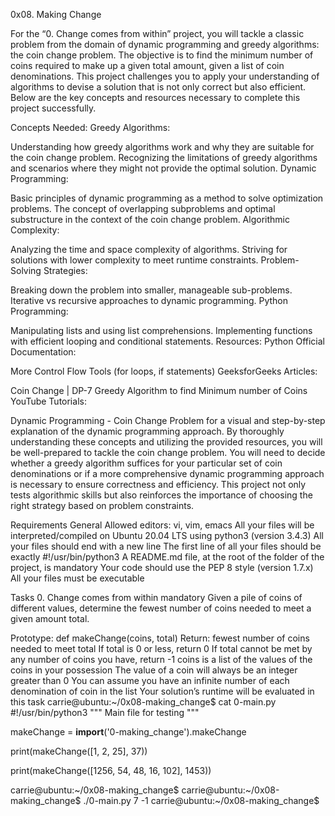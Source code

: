 0x08. Making Change


For the “0. Change comes from within” project, you will tackle a classic problem from the domain of dynamic programming and greedy algorithms: the coin change problem. The objective is to find the minimum number of coins required to make up a given total amount, given a list of coin denominations. This project challenges you to apply your understanding of algorithms to devise a solution that is not only correct but also efficient. Below are the key concepts and resources necessary to complete this project successfully.

Concepts Needed:
Greedy Algorithms:

Understanding how greedy algorithms work and why they are suitable for the coin change problem.
Recognizing the limitations of greedy algorithms and scenarios where they might not provide the optimal solution.
Dynamic Programming:

Basic principles of dynamic programming as a method to solve optimization problems.
The concept of overlapping subproblems and optimal substructure in the context of the coin change problem.
Algorithmic Complexity:

Analyzing the time and space complexity of algorithms.
Striving for solutions with lower complexity to meet runtime constraints.
Problem-Solving Strategies:

Breaking down the problem into smaller, manageable sub-problems.
Iterative vs recursive approaches to dynamic programming.
Python Programming:

Manipulating lists and using list comprehensions.
Implementing functions with efficient looping and conditional statements.
Resources:
Python Official Documentation:

More Control Flow Tools (for loops, if statements)
GeeksforGeeks Articles:

Coin Change | DP-7
Greedy Algorithm to find Minimum number of Coins
YouTube Tutorials:

Dynamic Programming - Coin Change Problem for a visual and step-by-step explanation of the dynamic programming approach.
By thoroughly understanding these concepts and utilizing the provided resources, you will be well-prepared to tackle the coin change problem. You will need to decide whether a greedy algorithm suffices for your particular set of coin denominations or if a more comprehensive dynamic programming approach is necessary to ensure correctness and efficiency. This project not only tests algorithmic skills but also reinforces the importance of choosing the right strategy based on problem constraints.


Requirements
General
Allowed editors: vi, vim, emacs
All your files will be interpreted/compiled on Ubuntu 20.04 LTS using python3 (version 3.4.3)
All your files should end with a new line
The first line of all your files should be exactly #!/usr/bin/python3
A README.md file, at the root of the folder of the project, is mandatory
Your code should use the PEP 8 style (version 1.7.x)
All your files must be executable


Tasks
0. Change comes from within
mandatory
Given a pile of coins of different values, determine the fewest number of coins needed to meet a given amount total.

Prototype: def makeChange(coins, total)
Return: fewest number of coins needed to meet total
If total is 0 or less, return 0
If total cannot be met by any number of coins you have, return -1
coins is a list of the values of the coins in your possession
The value of a coin will always be an integer greater than 0
You can assume you have an infinite number of each denomination of coin in the list
Your solution’s runtime will be evaluated in this task
carrie@ubuntu:~/0x08-making_change$ cat 0-main.py
#!/usr/bin/python3
"""
Main file for testing
"""

makeChange = __import__('0-making_change').makeChange

print(makeChange([1, 2, 25], 37))

print(makeChange([1256, 54, 48, 16, 102], 1453))

carrie@ubuntu:~/0x08-making_change$
carrie@ubuntu:~/0x08-making_change$ ./0-main.py
7
-1
carrie@ubuntu:~/0x08-making_change$


